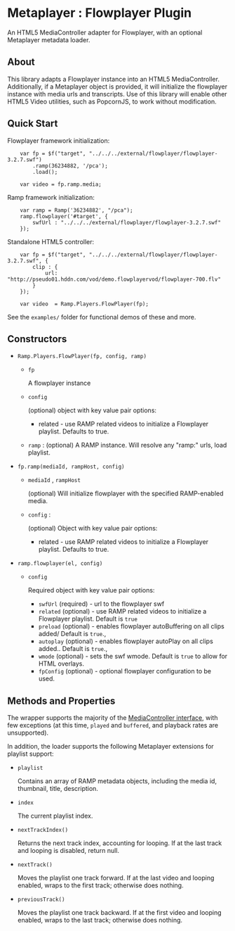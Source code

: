 Metaplayer : Flowplayer Plugin
=============
 An HTML5 MediaController adapter for Flowplayer, with an optional Metaplayer metadata loader.

About
-------------
This library adapts a Flowplayer instance into an HTML5 MediaController.  Additionally, if a Metaplayer object
is provided, it will initialize the flowplayer instance with media urls and transcripts.  Use of this library will
enable other HTML5 Video utilities, such as PopcornJS, to work without modification.


Quick Start
-------------

Flowplayer framework initialization:

        var fp = $f("target", "../../../external/flowplayer/flowplayer-3.2.7.swf")
            .ramp(36234882, '/pca');
            .load();

        var video = fp.ramp.media;

Ramp framework initialization:

        var ramp = Ramp('36234882', "/pca");
        ramp.flowplayer('#target', {
            swfUrl : "../../../external/flowplayer/flowplayer-3.2.7.swf"
        });

Standalone HTML5 controller:

        var fp = $f("target", "../../../external/flowplayer/flowplayer-3.2.7.swf", {
            clip : {
                url: "http://pseudo01.hddn.com/vod/demo.flowplayervod/flowplayer-700.flv"
            }
        });

        var video  = Ramp.Players.FlowPlayer(fp);


See the `examples/` folder for functional demos of these and more.

Constructors
-------------

* `Ramp.Players.FlowPlayer(fp, config, ramp)`

    * `fp`

        A flowplayer instance

    * `config`

        (optional) object with key value pair options:
        * related - use RAMP related videos to initialize a Flowplayer playlist. Defaults to true.

    * `ramp` : (optional) A RAMP instance. Will resolve any "ramp:" urls, load playlist.

* `fp.ramp(mediaId, rampHost, config)`

    * `mediaId` ,  `rampHost`

        (optional) Will initialize flowplayer with the specified RAMP-enabled media.

    * `config` :

        (optional) Object with key value pair options:

        * related - use RAMP related videos to initialize a Flowplayer playlist. Defaults to true.


* `ramp.flowplayer(el, config)`
    * `config`

        Required object with key value pair options:

        * `swfUrl` (required) - url to the flowplayer swf
        * `related` (optional) - use RAMP related videos to initialize a Flowplayer playlist. Default is `true`
        * `preload` (optional) - enables flowplayer autoBuffering on all clips added/ Default is `true`.,
        * `autoplay` (optional) - enables flowplayer autoPlay on all clips added.. Default is `true`.,
        * `wmode` (optional) - sets the swf wmode. Default is `true` to allow for HTML overlays.
        * `fpConfig` (optional) - optional flowplayer configuration to be used.

Methods and Properties
-------------

The wrapper supports the majority of the [MediaController interface](http://www.w3.org/TR/html5/video.html#mediacontroller),
with few exceptions (at this time, `played` and `buffered`, and playback rates are unsupported).


In addition, the loader supports the following Metaplayer extensions for playlist support:

* `playlist`

    Contains an array of RAMP metadata objects, including the media id, thumbnail, title, description.

* `index`

    The current playlist index.

*  `nextTrackIndex()`

    Returns the next track index, accounting for looping.  If at the last track and looping is disabled, return null.

* `nextTrack()`

    Moves the playlist one track forward. If at the last video and looping enabled, wraps to the first track;
    otherwise does nothing.

* `previousTrack()`

    Moves the playlist one track backward. If at the first video and looping enabled, wraps to the last track;
    otherwise does nothing.



